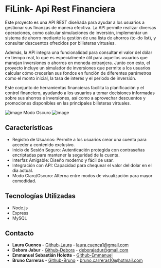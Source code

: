 # FiLink- Api Rest Financiera
Este proyecto es una API REST diseñada para ayudar a los usuarios a gestionar sus finanzas de manera efectiva. La API permite realizar diversas operaciones, como calcular simulaciones de inversión, implementar un sistema de ahorro mediante la gestión de una lista de ahorros (to-do list), y consultar descuentos ofrecidos por billeteras virtuales.

Además, la API integra una funcionalidad para consultar el valor del dólar en tiempo real, lo que es especialmente útil para aquellos usuarios que manejan inversiones o ahorros en moneda extranjera. Junto con esto, el proyecto incluye un simulador de inversiones que permite a los usuarios calcular cómo crecerían sus fondos en función de diferentes parámetros como el monto inicial, la tasa de interés y el periodo de inversión.

Este conjunto de herramientas financieras facilita la planificación y el control financiero, ayudando a los usuarios a tomar decisiones informadas sobre sus ahorros e inversiones, así como a aprovechar descuentos y promociones disponibles en las principales billeteras virtuales.

![image](https://github.com/user-attachments/assets/b67fe95e-5ff0-4533-aec2-04334dd71a24)
Modo Oscuro
![image](https://github.com/user-attachments/assets/c12094af-2180-4eca-9f6e-90e05940bad5)

## Características
- Registro de Usuarios: Permite a los usuarios crear una cuenta para acceder a contenido exclusivo. <br>
- Inicio de Sesión Seguro: Autenticación protegida con contraseñas encriptadas para mantener la seguridad de la cuenta.
- Interfaz Amigable: Diseño moderno y fácil de usar. <br>
- Integración con API: Capacidad para chequear el valor del dolar en el dia actual.<br>
- Modo Claro/Oscuro: Alterna entre modos de visualización para mayor comodidad. <br>

## Tecnologías Utilizadas
- Node.js
- Express
- MySQL

## Contacto

- **Laura Cuenca** - [Github-Laura](https://github.com/LauraCuenca) - laura.cuenca1@gmail.com
- **Debora Jabur** - [Github-Debora](https://github.com/DeboraJadur) - deborajadur@gmail.com
- **Emmanuel Sebastián Holotte** - [Github-Emmanuel](https://github.com/Gaz125) 
- **Bruno Carreras** - [Github-Bruno](https://github.com/BrunoCarreras) - bruno.carreras10@hotmail.com
